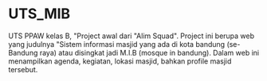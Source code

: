 # UTS_MIB
UTS PPAW kelas B, "Project awal dari "Alim Squad". Project ini berupa web yang judulnya "Sistem informasi masjid yang ada di kota bandung (se-Bandung raya)
atau disingkat jadi M.I.B (mosque in bandung). Dalam web ini menampilkan agenda, kegiatan, lokasi masjid, bahkan profile masjid tersebut.
